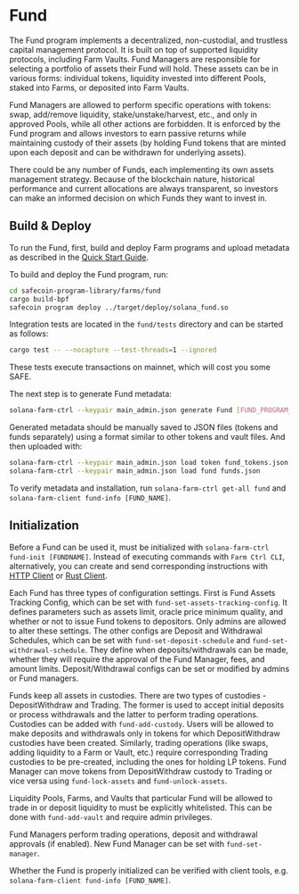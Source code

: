 # Fund

The Fund program implements a decentralized, non-custodial, and trustless capital management protocol. It is built on top of supported liquidity protocols, including Farm Vaults. Fund Managers are responsible for selecting a portfolio of assets their Fund will hold. These assets can be in various forms: individual tokens, liquidity invested into different Pools, staked into Farms, or deposited into Farm Vaults.

Fund Managers are allowed to perform specific operations with tokens: swap, add/remove liquidity, stake/unstake/harvest, etc., and only in approved Pools, while all other actions are forbidden. It is enforced by the Fund program and allows investors to earn passive returns while maintaining custody of their assets (by holding Fund tokens that are minted upon each deposit and can be withdrawn for underlying assets).

There could be any number of Funds, each implementing its own assets management strategy. Because of the blockchain nature, historical performance and current allocations are always transparent, so investors can make an informed decision on which Funds they want to invest in.

## Build & Deploy

To run the Fund, first, build and deploy Farm programs and upload metadata as described in the [Quick Start Guide](https://github.com/fair-exchange/safecoin-program-library/blob/master/farms/docs/quick_start.md).

To build and deploy the Fund program, run:

```sh
cd safecoin-program-library/farms/fund
cargo build-bpf
safecoin program deploy ../target/deploy/solana_fund.so
```

Integration tests are located in the `fund/tests` directory and can be started as follows:

```sh
cargo test -- --nocapture --test-threads=1 --ignored
```

These tests execute transactions on mainnet, which will cost you some SAFE.

The next step is to generate Fund metadata:

```sh
solana-farm-ctrl --keypair main_admin.json generate Fund [FUND_PROGRAM_ADDRESS] [FUND_NAME]
```

Generated metadata should be manually saved to JSON files (tokens and funds separately) using a format similar to other tokens and vault files. And then uploaded with:

```sh
solana-farm-ctrl --keypair main_admin.json load token fund_tokens.json
solana-farm-ctrl --keypair main_admin.json load fund funds.json
```

To verify metadata and installation, run `solana-farm-ctrl get-all fund` and `solana-farm-client fund-info [FUND_NAME]`.

## Initialization

Before a Fund can be used it, must be initialized with `solana-farm-ctrl fund-init [FUNDNAME]`. Instead of executing commands with `Farm Ctrl CLI`, alternatively, you can create and send corresponding instructions with [HTTP Client](https://github.com/fair-exchange/safecoin-program-library/blob/master/farms/docs/http_client.md) or [Rust Client](https://github.com/fair-exchange/safecoin-program-library/blob/master/farms/docs/rust_client.md).

Each Fund has three types of configuration settings. First is Fund Assets Tracking Config, which can be set with `fund-set-assets-tracking-config`. It defines parameters such as assets limit, oracle price minimum quality, and whether or not to issue Fund tokens to depositors. Only admins are allowed to alter these settings. The other configs are Deposit and Withdrawal Schedules, which can be set with `fund-set-deposit-schedule` and `fund-set-withdrawal-schedule`. They define when deposits/withdrawals can be made, whether they will require the approval of the Fund Manager, fees, and amount limits. Deposit/Withdrawal configs can be set or modified by admins or Fund managers.

Funds keep all assets in custodies. There are two types of custodies - DepositWithdraw and Trading. The former is used to accept initial deposits or process withdrawals and the latter to perform trading operations. Custodies can be added with `fund-add-custody`. Users will be allowed to make deposits and withdrawals only in tokens for which DepositWithdraw custodies have been created. Similarly, trading operations (like swaps, adding liquidity to a Farm or Vault, etc.) require corresponding Trading custodies to be pre-created, including the ones for holding LP tokens. Fund Manager can move tokens from DepositWithdraw custody to Trading or vice versa using `fund-lock-assets` and `fund-unlock-assets`.

Liquidity Pools, Farms, and Vaults that particular Fund will be allowed to trade in or deposit liquidity to must be explicitly whitelisted. This can be done with `fund-add-vault` and require admin privileges.

Fund Managers perform trading operations, deposit and withdrawal approvals (if enabled). New Fund Manager can be set with `fund-set-manager`.

Whether the Fund is properly initialized can be verified with client tools, e.g. `solana-farm-client fund-info [FUND_NAME]`.
